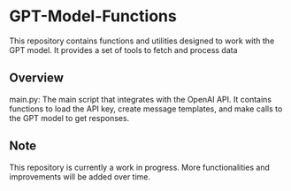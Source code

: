 # GPT-Model-Functions
This repository contains functions and utilities designed to work with the GPT model. It provides a set of tools to fetch and process data

## Overview
main.py: The main script that integrates with the OpenAI API. It contains functions to load the API key, create message templates, and make calls to the GPT model to get responses. 

## Note
This repository is currently a work in progress. More functionalities and improvements will be added over time.